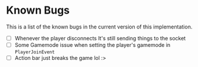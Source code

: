 # Known Bugs
This is a list of the known bugs in the current version of this implementation.

- [ ] Whenever the player disconnects It's still sending things to the socket
- [ ] Some Gamemode issue when setting the player's gamemode in `PlayerJoinEvent`
- [ ] Action bar just breaks the game lol :>